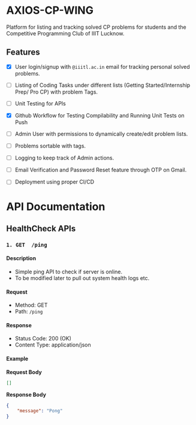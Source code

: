 # AXIOS-CP-WING
Platform for listing and tracking solved CP problems for students and the Competitive Programming Club of IIIT Lucknow.

## Features
- [x] User login/signup with `@iiitl.ac.in` email for tracking personal solved problems.
- [ ] Listing of Coding Tasks under different lists (Getting Started/Internship Prep/ Pro CP) with problem Tags.
- [ ] Unit Testing for APIs
- [X] Github Workflow for Testing Compilability and Running Unit Tests on Push
- [ ] Admin User with permissions to dynamically create/edit problem lists.
- [ ] Problems sortable with tags.
- [ ] Logging to keep track of Admin actions. 
- [ ] Email Verification and Password Reset feature through OTP on Gmail.

- [ ] Deployment using proper CI/CD  




# API Documentation



## HealthCheck APIs


### `1. GET  /ping`

#### Description

- Simple ping API to check if server is online.
- To be modified later to pull out system health logs etc.


#### Request

- Method: GET
- Path: `/ping`

#### Response

- Status Code: 200 (OK)
- Content Type: application/json


#### Example
**Request Body**
```json
[]
```

**Response Body**
```json
{
    "message": "Pong"
}
```

<!-- ### User Creation/Authentication
> **/user/signup**

> **/userlogin**


### User Actions (Authed endpoints)

### Admin User Actions (Authed endpoints) -->
